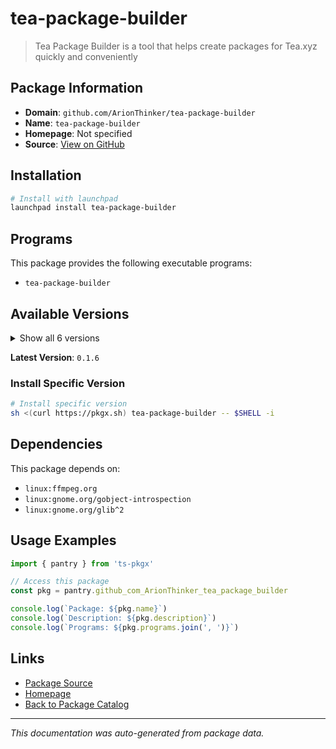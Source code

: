# tea-package-builder

> Tea Package Builder is a tool that helps create packages for Tea.xyz quickly and conveniently

## Package Information

- **Domain**: `github.com/ArionThinker/tea-package-builder`
- **Name**: `tea-package-builder`
- **Homepage**: Not specified
- **Source**: [View on GitHub](https://github.com/pkgxdev/pantry/tree/main/projects/github.com/ArionThinker/tea-package-builder/package.yml)

## Installation

```bash
# Install with launchpad
launchpad install tea-package-builder
```

## Programs

This package provides the following executable programs:

- `tea-package-builder`

## Available Versions

<details>
<summary>Show all 6 versions</summary>

- `0.1.6`, `0.1.5`, `0.1.4`, `0.1.3`, `0.1.2`
- `0.1.1`

</details>

**Latest Version**: `0.1.6`

### Install Specific Version

```bash
# Install specific version
sh <(curl https://pkgx.sh) tea-package-builder -- $SHELL -i
```

## Dependencies

This package depends on:

- `linux:ffmpeg.org`
- `linux:gnome.org/gobject-introspection`
- `linux:gnome.org/glib^2`

## Usage Examples

```typescript
import { pantry } from 'ts-pkgx'

// Access this package
const pkg = pantry.github_com_ArionThinker_tea_package_builder

console.log(`Package: ${pkg.name}`)
console.log(`Description: ${pkg.description}`)
console.log(`Programs: ${pkg.programs.join(', ')}`)
```

## Links

- [Package Source](https://github.com/pkgxdev/pantry/tree/main/projects/github.com/ArionThinker/tea-package-builder/package.yml)
- [Homepage](#)
- [Back to Package Catalog](../package-catalog.md)

---

*This documentation was auto-generated from package data.*
